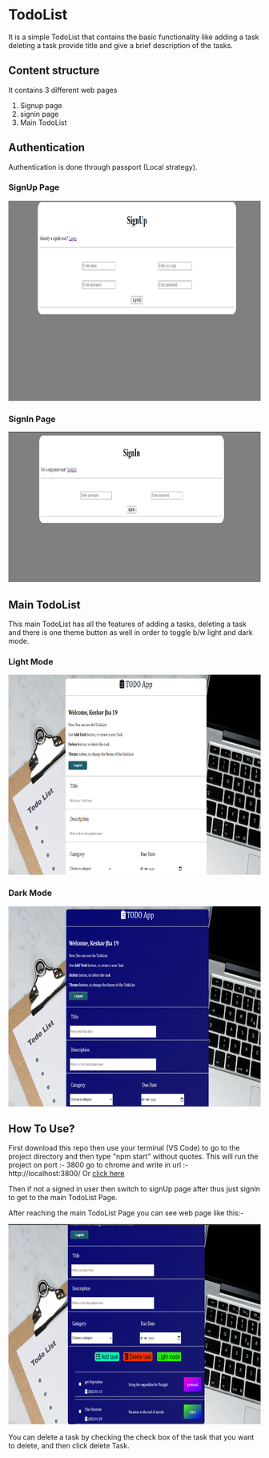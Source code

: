 # TodoList

It is a simple TodoList that contains the basic functionality like adding a task deleting a task 
provide title and give a brief description of the tasks.

## Content structure

It contains 3 different web pages 
1. Signup page
2. signin page
3. Main TodoList

## Authentication 

Authentication is done through passport (Local strategy).

### SignUp Page
<img src="assets/Images/signup.png" height="400">

### SignIn Page
<img src="assets/Images/signin.png" height="300">

## Main TodoList

This main TodoList has all the features of adding a tasks, deleting a task and there is one theme button as well in order to toggle b/w light and dark mode.
<br>
### Light Mode 
<img src="assets/Images/light.png" height="400">

### Dark Mode 
<img src="assets/Images/dark.png" height="400">

## How To Use?
First download this repo then use your terminal (VS Code) to go to the project directory and then type "npm start" without quotes.
This will run the project on port :- 3800
go to chrome and write in url :- http://localhost:3800/ Or [click here](http://localhost:3800/user/signin)

Then if not a signed in user then switch to signUp page after thus just signIn to get to the main TodoList Page.

After reaching the main TodoList Page you can see web page like this:-

<img src="assets/Images/task.png" height="400">

You can delete a task by checking the check box of the task that you want to delete, and then click delete Task.
